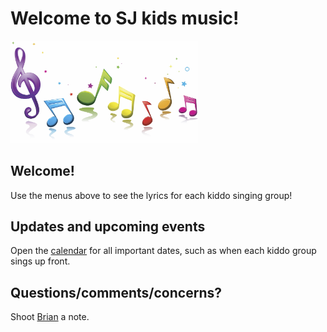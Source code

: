 Welcome to SJ kids music!
==================

<img src=music.jpg width=300>

Welcome!
--------
Use the menus above to see the lyrics for each kiddo singing group!

Updates and upcoming events
--------
Open the [calendar](calendar.md) for all important dates, such as when each kiddo group sings up front.

Questions/comments/concerns?
-----
Shoot [Brian](https://brianjohnson.tv/contact) a note.
